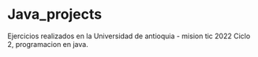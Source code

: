 # Java_projects

Ejercicios realizados en la Universidad de antioquia - mision tic 2022
Ciclo 2, programacion en java.
